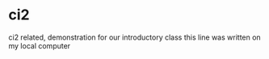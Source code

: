 # ci2
ci2 related, demonstration for our introductory class
this line was written on my local computer
